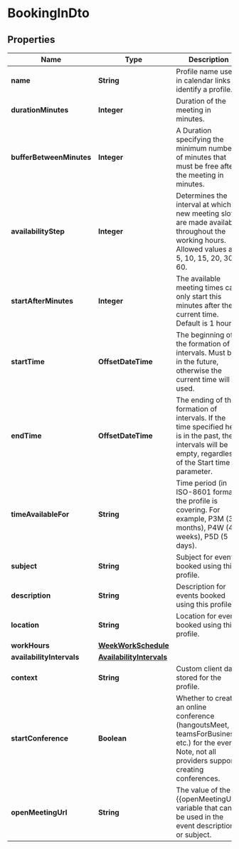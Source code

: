 

# BookingInDto


## Properties

| Name | Type | Description | Notes |
|------------ | ------------- | ------------- | -------------|
|**name** | **String** | Profile name used in calendar links to identify a profile. |  [optional] |
|**durationMinutes** | **Integer** | Duration of the meeting in minutes. |  [optional] |
|**bufferBetweenMinutes** | **Integer** | A Duration specifying the minimum number of minutes that must be free after the meeting in minutes. |  [optional] |
|**availabilityStep** | **Integer** | Determines the interval at which new meeting slots are made available throughout the working hours. Allowed values are 5, 10, 15, 20, 30, 60. |  [optional] |
|**startAfterMinutes** | **Integer** | The available meeting times can only start this minutes after the current time. Default is 1 hour. |  [optional] |
|**startTime** | **OffsetDateTime** | The beginning of the formation of intervals. Must be in the future, otherwise the current time will be used. |  [optional] |
|**endTime** | **OffsetDateTime** | The ending of the formation of intervals. If the time specified here is in the past, the intervals will be empty, regardless of the Start time parameter. |  [optional] |
|**timeAvailableFor** | **String** | Time period (in ISO-8601 format) the profile is covering. For example, P3M (3 months), P4W (4 weeks), P5D (5 days). |  [optional] |
|**subject** | **String** | Subject for events booked using this profile. |  [optional] |
|**description** | **String** | Description for events booked using this profile. |  [optional] |
|**location** | **String** | Location for events booked using this profile. |  [optional] |
|**workHours** | [**WeekWorkSchedule**](WeekWorkSchedule.md) |  |  [optional] |
|**availabilityIntervals** | [**AvailabilityIntervals**](AvailabilityIntervals.md) |  |  [optional] |
|**context** | **String** | Custom client data stored for the profile. |  [optional] |
|**startConference** | **Boolean** | Whether to create an online conference (hangoutsMeet, teamsForBusiness, etc.) for the event. Note, not all providers support creating conferences. |  [optional] |
|**openMeetingUrl** | **String** | The value of the {{openMeetingUrl}} variable that can be used in the event description or subject. |  [optional] |



